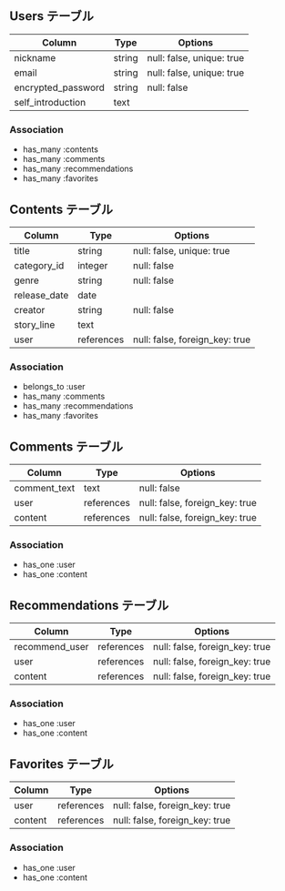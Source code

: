 ## Users テーブル

| Column             | Type   | Options                   |
| ------------------ | ------ | ------------------------- |
| nickname           | string | null: false, unique: true |
| email              | string | null: false, unique: true |
| encrypted_password | string | null: false               |
| self_introduction  | text   |                           |
### Association

- has_many :contents
- has_many :comments
- has_many :recommendations
- has_many :favorites


## Contents テーブル

| Column        | Type       | Options                        |
| ------------- | ---------- | ------------------------------ |
| title         | string     | null: false, unique: true      |
| category_id   | integer    | null: false                    |
| genre         | string     | null: false                    |
| release_date  | date       |                                |
| creator       | string     | null: false                    |
| story_line    | text       |                                |
| user          | references | null: false, foreign_key: true |


### Association
- belongs_to :user
- has_many :comments
- has_many :recommendations
- has_many :favorites

## Comments テーブル

| Column       | Type       | Options                        |
| ------------ | ---------- | ------------------------------ |
| comment_text | text       | null: false                    |
| user         | references | null: false, foreign_key: true |
| content      | references | null: false, foreign_key: true |
### Association

- has_one :user
- has_one :content

## Recommendations テーブル

| Column         | Type       | Options                        |
| -------------- | ---------- | ------------------------------ |
| recommend_user | references | null: false, foreign_key: true |
| user           | references | null: false, foreign_key: true |
| content        | references | null: false, foreign_key: true |
### Association

- has_one :user
- has_one :content

## Favorites テーブル

| Column  | Type       | Options                        |
| ------- | ---------- | ------------------------------ |
| user    | references | null: false, foreign_key: true |
| content | references | null: false, foreign_key: true |
### Association

- has_one :user
- has_one :content
